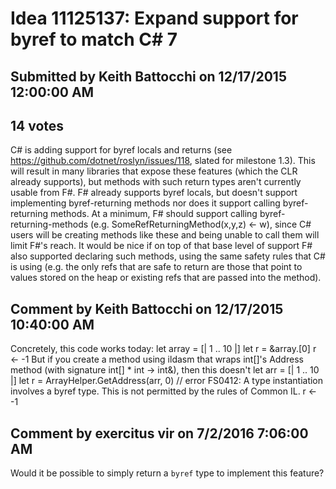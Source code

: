 # Idea 11125137: Expand support for byref to match C# 7 #

## Submitted by Keith Battocchi on 12/17/2015 12:00:00 AM

## 14 votes

C# is adding support for byref locals and returns (see https://github.com/dotnet/roslyn/issues/118, slated for milestone 1.3). This will result in many libraries that expose these features (which the CLR already supports), but methods with such return types aren't currently usable from F#. F# already supports byref locals, but doesn't support implementing byref-returning methods nor does it support calling byref-returning methods.
At a minimum, F# should support calling byref-returning-methods (e.g. SomeRefReturningMethod(x,y,z) <- w), since C# users will be creating methods like these and being unable to call them will limit F#'s reach.
It would be nice if on top of that base level of support F# also supported declaring such methods, using the same safety rules that C# is using (e.g. the only refs that are safe to return are those that point to values stored on the heap or existing refs that are passed into the method).




## Comment by Keith Battocchi on 12/17/2015 10:40:00 AM

Concretely, this code works today:
let array = [| 1 .. 10 |]
let r = &array.[0]
r <- -1
But if you create a method using ildasm that wraps int[]'s Address method (with signature int[] * int -> int&), then this doesn't
let arr = [| 1 .. 10 |]
let r = ArrayHelper.GetAddress(arr, 0) // error FS0412: A type instantiation involves a byref type. This is not permitted by the rules of Common IL.
r <- -1

## Comment by exercitus vir on 7/2/2016 7:06:00 AM

Would it be possible to simply return a `byref` type to implement this feature?

